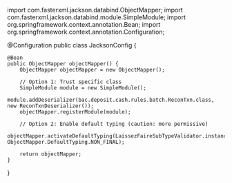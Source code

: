 import com.fasterxml.jackson.databind.ObjectMapper;
import com.fasterxml.jackson.databind.module.SimpleModule;
import org.springframework.context.annotation.Bean;
import org.springframework.context.annotation.Configuration;

@Configuration
public class JacksonConfig {

    @Bean
    public ObjectMapper objectMapper() {
        ObjectMapper objectMapper = new ObjectMapper();

        // Option 1: Trust specific class
        SimpleModule module = new SimpleModule();
        module.addDeserializer(bac.deposit.cash.rules.batch.ReconTxn.class, new ReconTxnDeserializer());
        objectMapper.registerModule(module);

        // Option 2: Enable default typing (caution: more permissive)
        objectMapper.activateDefaultTyping(LaissezFaireSubTypeValidator.instance, ObjectMapper.DefaultTyping.NON_FINAL);

        return objectMapper;
    }
}
